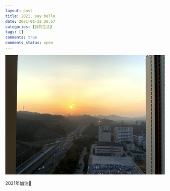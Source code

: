 ```yaml
---
layout: post
title: 2021, say hello
date: 2021-01-22 20:57
categories: [我的生活]
tags: []
comments: true
comments_status: open
---
```



![](/assets/20210122/16113201379690.jpg)

2021年加油💪